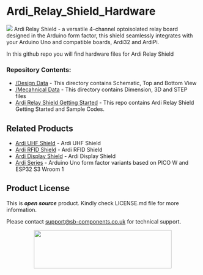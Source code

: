 # Ardi_Relay_Shield_Hardware
<img src="https://cdn.shopify.com/s/files/1/1217/2104/files/ArdiRelayShield.jpg?v=1683883429">
Ardi Relay Shield - a versatile 4-channel optoisolated relay board designed in the Arduino form factor, this shield seamlessly integrates with your Arduino Uno 
and compatible boards, Ardi32 and ArdiPi.

In this github repo you will find hardware files for Ardi Relay Shield 

### Repository Contents:
  - [/Design Data](https://github.com/sbcshop/Ardi_Relay_Shield_Hardware/tree/main/Design%20Data) - This directory contains Schematic, Top and Bottom View
  - [/Mecahnical Data](https://github.com/sbcshop/Ardi_Relay_Shield_Hardware/tree/main/Mechanical%20Data) - This directory contains Dimension, 3D and STEP files
  - [Ardi Relay Shield Getting Started](https://github.com/sbcshop/Ardi_Relay_Shield_Software) - This repo contains Ardi Relay Shield Getting Started and Sample Codes.

## Related Products
   * [Ardi UHF Shield](https://tinyurl.com/5ezdm7r2) - Ardi UHF Shield
   * [Ardi RFID Shield](https://tinyurl.com/mv7addc2) - Ardi RFID Shield 
   * [Ardi Display Shield](https://shop.sb-components.co.uk/products/ardi-display-shield-for-arduino-uno?_pos=1&_sid=c915b53b5&_ss=r) - Ardi Display Shield
   * [Ardi Series](https://shop.sb-components.co.uk/products/ardi-series-arduino-uno-alternative?variant=40572595699795) - Arduino Uno form factor variants based on PICO W and ESP32 S3 Wroom 1

 
## Product License

This is ***open source*** product. Kindly check LICENSE.md file for more information.

Please contact support@sb-components.co.uk for technical support.
<p align="center">
  <img width="360" height="100" src="https://cdn.shopify.com/s/files/1/1217/2104/files/Logo_sb_component_3.png?v=1666086771&width=300">
</p>
